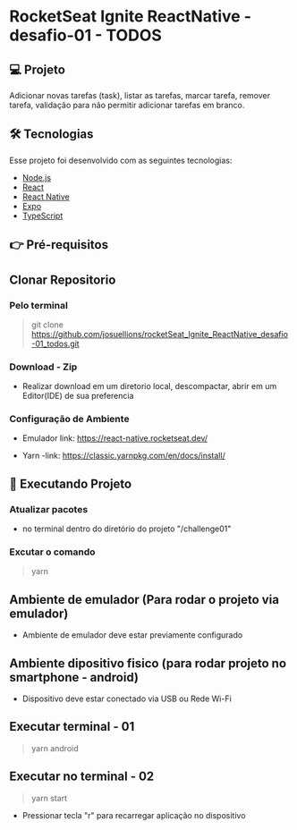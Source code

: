 # RocketSeat Ignite ReactNative - desafio-01 - TODOS

## 💻 Projeto

Adicionar novas tarefas (task), listar as tarefas, marcar tarefa, remover tarefa,
validação para não permitir adicionar tarefas em branco.

## 🛠 Tecnologias

Esse projeto foi desenvolvido com as seguintes tecnologias:

- [Node.js](https://nodejs.org/en/)
- [React](https://reactjs.org)
- [React Native](https://facebook.github.io/react-native/)
- [Expo](https://expo.io/)
- [TypeScript](https://www.typescriptlang.org/)

## 👉 Pré-requisitos

## Clonar Repositorio

### Pelo terminal

> git clone https://github.com/josuellions/rocketSeat_Ignite_ReactNative_desafio-01_todos.git

### Download - Zip

- Realizar download em um diretorio local, descompactar, abrir em um Editor(IDE) de sua preferencia

### Configuração de Ambiente

- Emulador
  link: https://react-native.rocketseat.dev/

- Yarn
  -link: https://classic.yarnpkg.com/en/docs/install/

## 🎲 Executando Projeto

### Atualizar pacotes

- no terminal dentro do diretório do projeto "/challenge01"

### Excutar o comando

> yarn

## Ambiente de emulador (Para rodar o projeto via emulador)

- Ambiente de emulador deve estar previamente configurado

## Ambiente dipositivo fisico (para rodar projeto no smartphone - android)

- Dispositivo deve estar conectado via USB ou Rede Wi-Fi

## Executar terminal - 01

> yarn android

## Executar no terminal - 02

> yarn start

- Pressionar tecla "r" para recarregar aplicação no dispositivo
